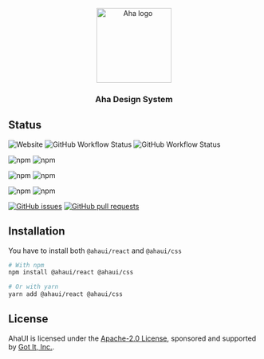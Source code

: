 <p align="center">
  <a href="https://aha.got-it.ai">
    <img src="https://raw.githubusercontent.com/gotitinc/ahaui/main/libs/assets/origin/ahaui-logo-trasparent.svg" alt="Aha logo" width="150" height="150">
  </a>
</p>

<h3 align="center">Aha Design System</h3>

## Status

![Website](https://img.shields.io/website?url=https%3A%2F%2Fahaui.github.io&label=Documentation)
![GitHub Workflow Status](https://img.shields.io/github/workflow/status/gotitinc/ahaui/CodeQL?label=CodeQL)
![GitHub Workflow Status](https://img.shields.io/github/workflow/status/gotitinc/ahaui/Lint?label=Lint)

![npm](https://img.shields.io/npm/v/@ahaui/css?label=CSS)
![npm](https://img.shields.io/npm/dt/@ahaui/css?label=CSS%20Download)

![npm](https://img.shields.io/npm/v/@ahaui/react?label=React)
![npm](https://img.shields.io/npm/dt/@ahaui/react?label=React%20Download)

![npm](https://img.shields.io/npm/v/@ahaui/icons?label=Icon)
![npm](https://img.shields.io/npm/dt/@ahaui/icons?label=Icon%20Download)

[![GitHub issues](https://img.shields.io/github/issues/gotitinc/ahaui?label=Issues)](https://github.com/gotitinc/ahaui/issues)
[![GitHub pull requests](https://img.shields.io/github/issues-pr/gotitinc/ahaui?label=Pull%20requests)](https://github.com/gotitinc/ahaui/pulls)

## Installation

You have to install both `@ahaui/react` and `@ahaui/css`

```sh
# With npm
npm install @ahaui/react @ahaui/css

# Or with yarn
yarn add @ahaui/react @ahaui/css
```

## License

AhaUI is licensed under the [Apache-2.0 License](https://github.com/gotitinc/ahaui/blob/main/LICENSE), sponsored and supported by [Got It, Inc.](https://www.got-it.co).
